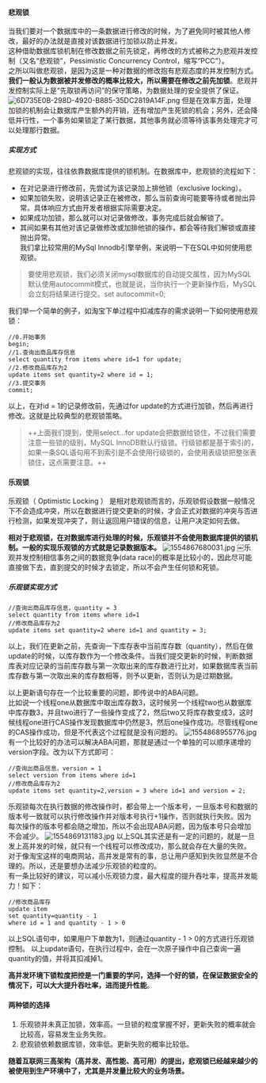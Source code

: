 #### 悲观锁
当我们要对一个数据库中的一条数据进行修改的时候，为了避免同时被其他人修改，最好的办法就是直接对该数据进行加锁以防止并发。<br>这种借助数据库锁机制在修改数据之前先锁定，再修改的方式被称之为悲观并发控制（又名“悲观锁”，Pessimistic Concurrency Control，缩写“PCC”）。<br>之所以叫做悲观锁，是因为这是一种对数据的修改抱有悲观态度的并发控制方式。**我们一般认为数据被并发修改的概率比较大，所以需要在修改之前先加锁**。悲观并发控制实际上是“先取锁再访问”的保守策略，为数据处理的安全提供了保证。
![6D735E0B-298D-4920-B885-35DC2819A14F.png](https://i.loli.net/2019/04/10/5cad5b1e3b4b5.png)
但是在效率方面，处理加锁的机制会让数据库产生额外的开销，还有增加产生死锁的机会；另外，还会降低并行性，一个事务如果锁定了某行数据，其他事务就必须等待该事务处理完才可以处理那行数据。
##### 实现方式
悲观锁的实现，往往依靠数据库提供的锁机制。在数据库中，悲观锁的流程如下：
- 在对记录进行修改前，先尝试为该记录加上排他锁（exclusive locking）。
- 如果加锁失败，说明该记录正在被修改，那么当前查询可能要等待或者抛出异常。具体响应方式由开发者根据实际需要决定。
-   如果成功加锁，那么就可以对记录做修改，事务完成后就会解锁了。
-   其间如果有其他对该记录做修改或加排他锁的操作，都会等待我们解锁或直接抛出异常。
<br>我们拿比较常用的MySql Innodb引擎举例，来说明一下在SQL中如何使用悲观锁。
> 要使用悲观锁，我们必须关闭mysql数据库的自动提交属性，因为MySQL默认使用autocommit模式，也就是说，当你执行一个更新操作后，MySQL会立刻将结果进行提交。set autocommit=0;

我们举一个简单的例子，如淘宝下单过程中扣减库存的需求说明一下如何使用悲观锁：

```
//0.开始事务
begin; 
//1.查询出商品库存信息
select quantity from items where id=1 for update;
//2.修改商品库存为2
update items set quantity=2 where id = 1;
//3.提交事务
commit;
```
以上，在对id = 1的记录修改前，先通过for update的方式进行加锁，然后再进行修改。这就是比较典型的悲观锁策略。
> ++上面我们提到，使用select…for update会把数据给锁住，不过我们需要注意一些锁的级别，MySQL InnoDB默认行级锁。行级锁都是基于索引的，如果一条SQL语句用不到索引是不会使用行级锁的，会使用表级锁把整张表锁住，这点需要注意。++

#### 乐观锁
乐观锁（ Optimistic Locking ） 是相对悲观锁而言的，乐观锁假设数据一般情况下不会造成冲突，所以在数据进行提交更新的时候，才会正式对数据的冲突与否进行检测，如果发现冲突了，则让返回用户错误的信息，让用户决定如何去做。

**相对于悲观锁，在对数据库进行处理的时候，乐观锁并不会使用数据库提供的锁机制。一般的实现乐观锁的方式就是记录数据版本。**
![1554867680031.jpg](https://i.loli.net/2019/04/10/5cad673272739.jpg)
￼乐观并发控制相信事务之间的数据竞争(data race)的概率是比较小的，因此尽可能直接做下去，直到提交的时候才去锁定，所以不会产生任何锁和死锁。
##### 乐观锁实现方式

```
//查询出商品库存信息，quantity = 3
select quantity from items where id=1
//修改商品库存为2
update items set quantity=2 where id=1 and quantity = 3;
```
以上，我们在更新之前，先查询一下库存表中当前库存数（quantity），然后在做update的时候，以库存数作为一个修改条件。当我们提交更新的时候，判断数据库表对应记录的当前库存数与第一次取出来的库存数进行比对，如果数据库表当前库存数与第一次取出来的库存数相等，则予以更新，否则认为是过期数据。

以上更新语句存在一个比较重要的问题，即传说中的ABA问题。<br>比如说一个线程one从数据库中取出库存数3，这时候另一个线程two也从数据库中库存数3，并且two进行了一些操作变成了2，然后two又将库存数变成3，这时候线程one进行CAS操作发现数据库中仍然是3，然后one操作成功。尽管线程one的CAS操作成功，但是不代表这个过程就是没有问题的。
![1554868955776.jpg](https://i.loli.net/2019/04/10/5cad6b03a9579.jpg)
有一个比较好的办法可以解决ABA问题，那就是通过一个单独的可以顺序递增的version字段。改为以下方式即可：

```
//查询出商品信息，version = 1
select version from items where id=1
//修改商品库存为2
update items set quantity=2,version = 3 where id=1 and version = 2;
```
乐观锁每次在执行数据的修改操作时，都会带上一个版本号，一旦版本号和数据的版本号一致就可以执行修改操作并对版本号执行+1操作，否则就执行失败。因为每次操作的版本号都会随之增加，所以不会出现ABA问题，因为版本号只会增加不会减少。
![1554869131183.jpg](https://i.loli.net/2019/04/10/5cad6bbc90e30.jpg)
以上SQL其实还是有一定的问题的，就是一旦发上高并发的时候，就只有一个线程可以修改成功，那么就会存在大量的失败。<br>对于像淘宝这样的电商网站，高并发是常有的事，总让用户感知到失败显然是不合理的。所以，还是要想办法减少乐观锁的粒度的。<br>有一条比较好的建议，可以减小乐观锁力度，最大程度的提升吞吐率，提高并发能力！如下：

```
//修改商品库存
update item 
set quantity=quantity - 1 
where id = 1 and quantity - 1 > 0
```
以上SQL语句中，如果用户下单数为1，则通过quantity - 1 > 0的方式进行乐观锁控制。
以上update语句，在执行过程中，会在一次原子操作中自己查询一遍quantity的值，并将其扣减掉1。

**高并发环境下锁粒度把控是一门重要的学问，选择一个好的锁，在保证数据安全的情况下，可以大大提升吞吐率，进而提升性能**。

#### 两种锁的选择
1. 乐观锁并未真正加锁，效率高。一旦锁的粒度掌握不好，更新失败的概率就会比较高，容易发生业务失败。
2. 悲观锁依赖数据库锁，效率低。更新失败的概率比较低。

**随着互联网三高架构（高并发、高性能、高可用）的提出，悲观锁已经越来越少的被使用到生产环境中了，尤其是并发量比较大的业务场景。**
